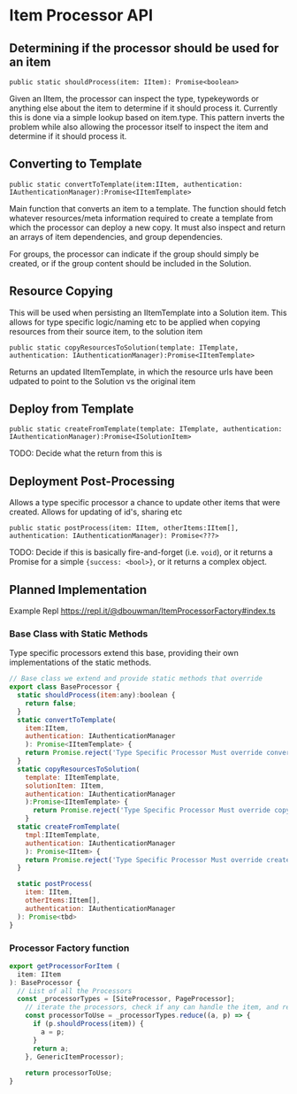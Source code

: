 # Item Processor API

## Determining if the processor should be used for an item

`public static shouldProcess(item: IItem): Promise<boolean>`

Given an IItem, the processor can inspect the type, typekeywords or anything else about the item to determine if it should process it. Currently this is done via a simple lookup based on item.type. This pattern inverts the problem while also allowing the processor itself to inspect the item and determine if it should process it.

## Converting to Template

`public static convertToTemplate(item:IItem, authentication: IAuthenticationManager):Promise<IItemTemplate>`

Main function that converts an item to a template. The function should fetch whatever resources/meta information required to create a template from which the processor can deploy a new copy. It must also inspect and return an arrays of item dependencies, and group dependencies. 

For groups, the processor can indicate if the group should simply be created, or if the group content should be included in the Solution.


## Resource Copying
This will be used when persisting an IItemTemplate into a Solution item. This allows for type specific logic/naming etc to be applied when copying resources from their source item, to the solution item

`public static copyResourcesToSolution(template: ITemplate, authentication: IAuthenticationManager):Promise<IItemTemplate>`

Returns an updated IItemTemplate, in which the resource urls have been udpated to point to the Solution vs the original item

## Deploy from Template

`public static createFromTemplate(template: ITemplate, authentication: IAuthenticationManager):Promise<ISolutionItem>`

TODO: Decide what the return from this is


## Deployment Post-Processing
Allows a type specific processor a chance to update other items that were created. Allows for updating of id's, sharing etc

`public static postProcess(item: IItem, otherItems:IItem[], authentication: IAuthenticationManager): Promise<???>`

TODO: Decide if this is basically fire-and-forget (i.e. `void`), or it returns a Promise for a simple `{success: <bool>}`, or it returns a complex object.


## Planned Implementation
Example Repl https://repl.it/@dbouwman/ItemProcessorFactory#index.ts

### Base Class with Static Methods
Type specific processors extend this base, providing their own implementations of the static methods.

```js
// Base class we extend and provide static methods that override
export class BaseProcessor {
  static shouldProcess(item:any):boolean {
    return false;
  }
  static convertToTemplate(
    item:IItem, 
    authentication: IAuthenticationManager
    ): Promise<IItemTemplate> {
    return Promise.reject('Type Specific Processor Must override convertToTemplate()');
  }
  static copyResourcesToSolution(
    template: IItemTemplate,
    solutionItem: IItem,
    authentication: IAuthenticationManager
    ):Promise<IItemTemplate> {
      return Promise.reject('Type Specific Processor Must override copyResourcesToSolution()');
    }
  static createFromTemplate(
    tmpl:IItemTemplate,
    authentication: IAuthenticationManager
    ): Promise<IItem> {
    return Promise.reject('Type Specific Processor Must override createFromTemplate()');
  }

  static postProcess(
    item: IItem, 
    otherItems:IItem[], 
    authentication: IAuthenticationManager
  ): Promise<tbd>
}
```

### Processor Factory function

```js
export getProcessorForItem (
  item: IItem
): BaseProcessor {
  // List of all the Processors
  const _processorTypes = [SiteProcessor, PageProcessor];
    // iterate the processors, check if any can handle the item, and return an instance
    const processorToUse = _processorTypes.reduce((a, p) => {
      if (p.shouldProcess(item)) {
        a = p;
      }
      return a;
    }, GenericItemProcessor);
    
    return processorToUse;
}
```